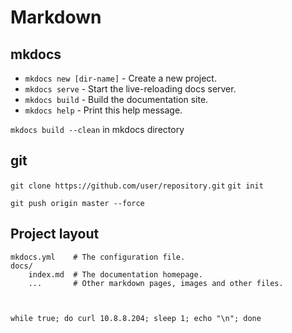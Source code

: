 # Markdown


## mkdocs

* `mkdocs new [dir-name]` - Create a new project.
* `mkdocs serve` - Start the live-reloading docs server.
* `mkdocs build` - Build the documentation site.
* `mkdocs help` - Print this help message.

`mkdocs build --clean` in mkdocs directory

## git
`git clone https://github.com/user/repository.git`
`git init`

`git push origin master --force`
## Project layout

    mkdocs.yml    # The configuration file.
    docs/
        index.md  # The documentation homepage.
        ...       # Other markdown pages, images and other files.

    

    while true; do curl 10.8.8.204; sleep 1; echo "\n"; done
